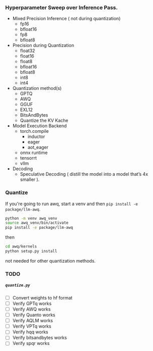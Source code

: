 ### Hyperparameter Sweep over Inference Pass.

- Mixed Precision Inference ( not during quantization)
    - fp16
    - bfloat16
    - fp8
    - bfloat8
- Precision during Quantization
	- float32
	- float16
	- float8
	- bfloat16
	- bfloat8
	- int8
	- int4
- Quantization method(s)
	- GPTQ
	- AWQ
	- GGUF
	- EXL12
	- BitsAndBytes
	- Quantize the KV Kache
- Model Execution Backend
	- torch.compile
		- inductor
		- eager 
		- aot_eager
	- onnx runtime
	- tensorrt
	- vllm
- Decoding
	- Speculative Decoding ( distill the model into a model that’s 4x smaller ).


### Quantize

If you're going to run awq, start a venv and then `pip install -e package/llm-awq`.

```zsh
python -m venv awq_venv
source awq_venv/bin/activate
pip install -e package/llm-awq
```

then

```zsh
cd awq/kernels
python setup.py install
```

not needed for other quantization methods.


### TODO

##### `quantize.py`

- [ ] Convert weights to hf format
- [ ] Verify GPTq works
- [ ] Verify AWQ works
- [ ] Verify Quanto works
- [ ] Verify AQLM works
- [ ] Verify VPTq works
- [ ] Verify hqq works
- [ ] Verify bitsandbytes works
- [ ] Verify spqr works